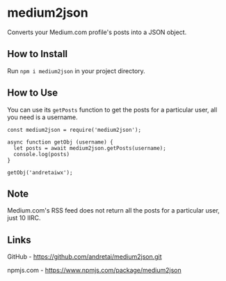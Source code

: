 # medium2json
Converts your Medium.com profile's posts into a JSON object.

## How to Install

Run `npm i medium2json` in your project directory.

## How to Use

You can use its `getPosts` function to get the posts for a particular user, all you need is a username.
```
const medium2json = require('medium2json');

async function getObj (username) {
  let posts = await medium2json.getPosts(username);
  console.log(posts)
}

getObj('andretaiwx');
```

## Note

Medium.com's RSS feed does not return all the posts for a particular user, just 10 IIRC.

## Links

GitHub - https://github.com/andretai/medium2json.git

npmjs.com - https://www.npmjs.com/package/medium2json
